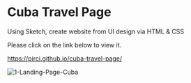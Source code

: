 # Cuba Travel Page

Using Sketch, create website from UI design via HTML & CSS

Please click on the link below to view it.

https://pirci.github.io/cuba-travel-page/




![1-Landing-Page-Cuba](https://user-images.githubusercontent.com/43238947/111435420-10b5d080-8701-11eb-96f7-3ef57ae23239.jpg)
